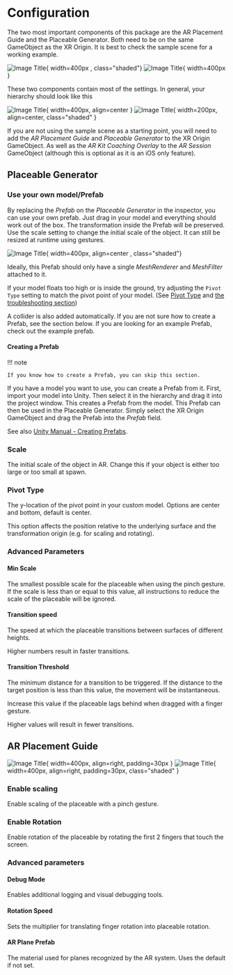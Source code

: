 
# Configuration

The two most important components of this package are the AR Placement Guide and the Placeable Generator. Both need to be on the same GameObject as the XR Origin.
It is best to check the sample scene for a working example.

![Image Title](images/XROrigin_Inspector_dark.png#only-dark){ width=400px , class="shaded"}
![Image Title](images/XROrigin_Inspector_light.png#only-light){ width=400px }

These two components contain most of the settings. In general, your hierarchy should look like this

![Image Title](images/Hierarchy_light.png#only-light){ width=400px, align=center }
![Image Title](images/Hierarchy_dark.png#only-dark){ width=200px, align=center, class="shaded" }

If you are not using the sample scene as a starting point, you will need to add the *AR Placement Guide* and *Placeable Generator* to the XR Origin GameObject.
As well as the *AR Kit Coaching Overlay* to the *AR Session* GameObject (although this is optional as it is an iOS only feature).


## Placeable Generator


### Use your own model/Prefab

By replacing the *Prefab* on the *Placeable Generator* in the inspector, you can use your own prefab.
Just drag in your model and everything should work out of the box. The transformation inside the Prefab will be preserved.
Use the scale setting to change the initial scale of the object. It can still be resized at runtime using gestures.

![Image Title](images/CustomPrefab.png){ width=400px, align=center , class="shaded"}

Ideally, this Prefab should only have a single *MeshRenderer* and *MeshFilter* attached to it.

If your model floats too high or is inside the ground, try adjusting the `Pivot Type` setting to match the pivot point of your model. (See [Pivot Type](#pivot-type) and [the troubleshooting section](../troubleshooting/#object-floats-is-in-the-ground))

A collider is also added automatically. If you are not sure how to create a Prefab, see the section below.
If you are looking for an example Prefab, check out the example prefab.


#### Creating a Prefab

!!! note

    If you know how to create a Prefab, you can skip this section.

If you have a model you want to use, you can create a Prefab from it.
First, import your model into Unity. Then select it in the hierarchy and drag it into the project window. This creates a Prefab from the model.
This Prefab can then be used in the Placeable Generator. Simply select the XR Origin GameObject and drag the Prefab into the *Prefab* field.

See also [Unity Manual - Creating Prefabs](https://docs.unity3d.com/Manual/CreatingPrefabs.html).


### Scale
The initial scale of the object in AR.
Change this if your object is either too large or too small at spawn.


### Pivot Type
The y-location of the pivot point in your custom model.
Options are center and bottom, default is center.

This option affects the position relative to the underlying surface and the transformation origin (e.g. for scaling and rotating).


### Advanced Parameters


#### Min Scale

The smallest possible scale for the placeable when using the pinch gesture. If the scale is less than or equal to this value, all instructions to reduce the scale of the placeable will be ignored.


#### Transition speed

The speed at which the placeable transitions between surfaces of different heights.

Higher numbers result in faster transitions.


#### Transition Threshold

The minimum distance for a transition to be triggered. If the distance to the target position is less than this value, the movement will be instantaneous.

Increase this value if the placeable lags behind when dragged with a finger gesture.

Higher values will result in fewer transitions.


## AR Placement Guide

![Image Title](images/ARPlacementGuideAdvanced_light.png#only-light){ width=400px, align=right, padding=30px }
![Image Title](images/ARPlacementGuideAdvanced_dark.png#only-dark){ width=400px, align=right, padding=30px, class="shaded" }


### Enable scaling

Enable scaling of the placeable with a pinch gesture.


### Enable Rotation

Enable rotation of the placeable by rotating the first 2 fingers that touch the screen.

### Advanced parameters

#### Debug Mode

Enables additional logging and visual debugging tools.

#### Rotation Speed

Sets the multiplier for translating finger rotation into placeable rotation.

#### AR Plane Prefab

The material used for planes recognized by the AR system. Uses the default if not set.


